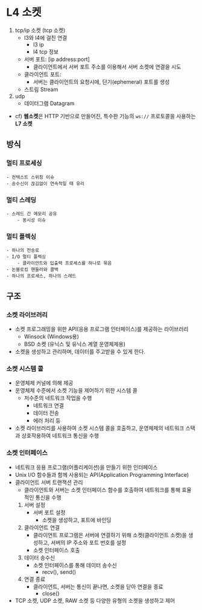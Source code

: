 # L4 소켓
1. tcp/ip 소켓 (tcp 소켓)
    - l3와 l4에 걸친 연결
        - l3 ip
        - l4 tcp 정보
    - 서버 포트: [ip address:port]
        - 클라이언트에서 서버 포트 주소를 이용해서 서버 소켓에 연결을 시도
    - 클라이언트 포트: 
        - 서버는 클라이언트의 요청시에, 단기(ephemeral) 포트를 생성
    - 스트림 Stream
2. udp
    - 데이터그램 Datagram
- cf) **웹소켓**은 HTTP 기반으로 만들어진, 특수한 기능의 `ws://` 프로토콜을 사용하는 **L7 소켓**

## 방식
### 멀티 프로세싱
    - 컨텍스트 스위칭 이슈
    - 송수신이 끊김없이 연속적일 때 유리

### 멀티 스레딩
    - 스레드 간 메모리 공유
        - 동시성 이슈

### 멀티 플렉싱
    - 하나의 전송로
    - I/O 멀티 플렉싱
        - 클라이언트와 입출력 프로세스를 하나로 묶음
    - 논블로킹 핸들러와 콜백
    - 하나의 프로세스, 하나의 스레드

## 구조
### 소켓 라이브러리
- 소켓 프로그래밍을 위한 API(응용 프로그램 인터페이스)를 제공하는 라이브러리
    - Winsock (Windows용)
    - BSD 소켓 (유닉스 및 유닉스 계열 운영체제용)
- 소켓을 생성하고 관리하며, 데이터를 주고받을 수 있게 한다.

### 소켓 시스템 콜
- 운영체제 커널에 의해 제공 
- 운영체제 수준에서 소켓 기능을 제어하기 위한 시스템 콜
    - 저수준의 네트워크 작업을 수행
        - 네트워크 연결
        - 데이터 전송
        - 에러 처리 등
- 소켓 라이브러리를 사용하여 소켓 시스템 콜을 호출하고, 운영체제의 네트워크 스택과 상호작용하여 네트워크 통신을 수행

### 소켓 인터페이스
- 네트워크 응용 프로그램(어플리케이션)을 만들기 위한 인터페이스
- Unix I/O 함수들과 함께 사용되는 API(Application Programming Interface)
- 클라이언트 서버 트랜잭션 관리
    - 클라이언트와 서버는 소켓 인터페이스 함수를 호출하여 네트워크를 통해 효율적인 통신을 수행
    1. 서버 설정
        - 서버 포트 설정
            - 소켓을 생성하고, 포트에 바인딩
    2. 클라이언트 연결
        - 클라이언트 프로그램은 서버에 연결하기 위해 소켓(클라이언트 소켓)을 생성하고, 서버의 IP 주소와 포트 번호를 설정
        - 소켓 인터페이스 호출
    3. 데이터 송수신
        - 소켓 인터페이스를 통해 데이터 송수신
            - recv(), send()
    4. 연결 종료
        - 클라이언트, 서버는 통신이 끝나면, 소켓을 닫아 연결을 종료
            - close()
- TCP 소켓, UDP 소켓, RAW 소켓 등 다양한 유형의 소켓을 생성하고 제어